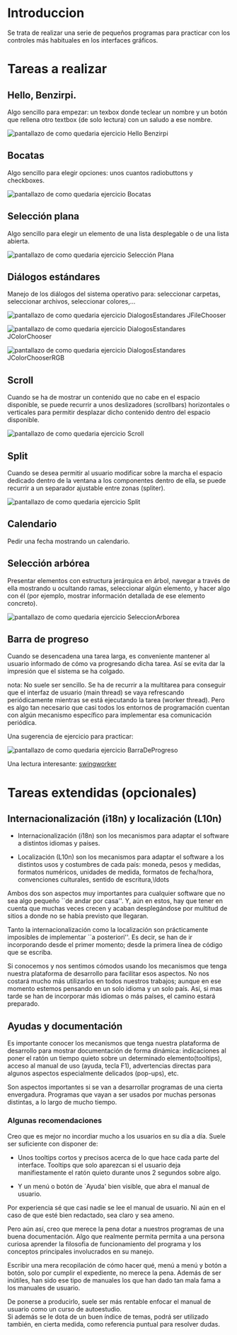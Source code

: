 # Introduccion

Se trata de realizar una serie de pequeños programas para practicar con los controles más habituales en los interfaces gráficos.

# Tareas a realizar


## Hello, Benzirpi.

Algo sencillo para empezar: un texbox donde teclear un nombre y un botón que rellena otro textbox (de solo lectura) con un saludo a ese nombre.

![pantallazo de como quedaria ejercicio Hello Benzirpi](./imagenes/HelloBenzirpi-pantallazo-Java.png)

## Bocatas

Algo sencillo para elegir opciones: unos cuantos radiobuttons y checkboxes.

![pantallazo de como quedaria ejercicio Bocatas](./imagenes/Bocatas-pantallazo-Java.png)

## Selección plana

Algo sencillo para elegir un elemento de una lista desplegable o de una lista abierta.

![pantallazo de como quedaria ejercicio Selección Plana](./imagenes/SeleccionPlana-pantallazo-Java.png)

## Diálogos estándares

Manejo de los diálogos del sistema operativo para: seleccionar carpetas, seleccionar archivos, seleccionar colores,...

![pantallazo de como quedaria ejercicio DialogosEstandares JFileChooser](./imagenes/DialogosEstandares-JFileChooser-Java.png)

![pantallazo de como quedaria ejercicio DialogosEstandares JColorChooser](./imagenes/DialogosEstandares-JColorChooser-Swatches-Java.png)

![pantallazo de como quedaria ejercicio DialogosEstandares JColorChooserRGB](./imagenes/DialogosEstandares-JColorChooser-RGB-Java.png)

## Scroll

Cuando se ha de mostrar un contenido que no cabe en el espacio disponible, se puede recurrir a unos deslizadores (scrollbars) horizontales o verticales para permitir desplazar dicho contenido dentro del espacio disponible.

![pantallazo de como quedaria ejercicio Scroll](./imagenes/Scroll-pantallazo-Java.png)

## Split

Cuando se desea permitir al usuario modificar sobre la marcha el espacio dedicado dentro de la ventana a los componentes dentro de ella, se puede recurrir a un separador ajustable entre zonas (spliter).

![pantallazo de como quedaria ejercicio Split](./imagenes/Split-pantallazo-Java.png)

## Calendario

Pedir una fecha mostrando un calendario.

## Selección arbórea

Presentar elementos con estructura jerárquica en árbol, navegar a través de ella mostrando u ocultando ramas, seleccionar algún elemento, y hacer algo con él (por ejemplo, mostrar información detallada de ese elemento concreto).


![pantallazo de como quedaria ejercicio SeleccionArborea](./imagenes/SeleccionArborea-pantallazo-Java.png)


## Barra de progreso

Cuando se desencadena una tarea larga, es conveniente mantener al usuario informado de cómo va progresando dicha tarea. Así se evita dar la impresión que el sistema se ha colgado.

nota: No suele ser sencillo. Se ha de recurrir a la multitarea para conseguir que el interfaz de usuario (main thread) se vaya refrescando periódicamente mientras se está ejecutando la tarea (worker thread). Pero es algo tan necesario que casi todos los entornos de programación cuentan con algún mecanismo específico para implementar esa comunicación periódica.

Una sugerencia de ejercicio para practicar:

![pantallazo de como quedaria ejercicio BarraDeProgreso](./imagenes/BarraDeProgreso-pantallazo-Java.png)

Una lectura interesante: [swingworker](https://www.oracle.com/technical-resources/articles/javase/swingworker.html)


# Tareas extendidas (opcionales)

## Internacionalización (i18n) y localización (L10n)

- Internacionalización (i18n) son los mecanismos para adaptar el software a distintos idiomas y países.

- Localización (L10n) son los mecanismos para adaptar el software a los distintos usos y costumbres de cada país: moneda, pesos y medidas, formatos numéricos, unidades de medida, formatos de fecha/hora, convenciones culturales, sentido de escritura,\ldots

Ambos dos son aspectos muy importantes para cualquier software que no sea algo pequeño ``de andar por casa''. Y, aún en estos, hay que tener en cuenta que muchas veces crecen y acaban desplegándose por multitud de sitios a donde no se había previsto que llegaran.

Tanto la internacionalización como la localización son prácticamente imposibles de implementar ``a posteriori''. Es decir, se han de ir incorporando desde el primer momento; desde la primera línea de código que se escriba.

Si conocemos y nos sentimos cómodos usando los mecanismos que tenga nuestra plataforma de desarrollo para facilitar esos aspectos. No nos costará mucho más utilizarlos en todos nuestros trabajos; aunque en ese momento estemos pensando en un solo idioma y un solo país. Así, si mas tarde se han de incorporar más idiomas o más países, el camino estará preparado.


## Ayudas y documentación

Es importante conocer los mecanismos que tenga nuestra plataforma de desarrollo para mostrar documentación de forma dinámica: indicaciones al poner el ratón un tiempo quieto sobre un determinado elemento(tooltips), acceso al manual de uso (ayuda, tecla F1), advertencias directas para algunos aspectos especialmente delicados (pop-ups), etc.

Son aspectos importantes si se van a desarrollar programas de una cierta envergadura. Programas que vayan a ser usados por muchas personas distintas, a lo largo de mucho tiempo.

### Algunas recomendaciones

Creo que es mejor no incordiar mucho a los usuarios en su día a día. Suele ser suficiente con disponer de:

- Unos tooltips cortos y precisos acerca de lo que hace cada parte del interface. Tooltips que solo aparezcan si el usuario deja manifiestamente el ratón quieto durante unos 2 segundos sobre algo. 

- Y un menú o botón de `Ayuda' bien visible, que abra el manual de usuario.

Por experiencia sé que casi nadie se lee el manual de usuario. Ni aún en el caso de que esté bien redactado, sea claro y sea ameno.

Pero aún así, creo que merece la pena dotar a nuestros programas de una buena documentación. Algo que realmente permita permita a una persona curiosa aprender la filosofia de funcionamiento del programa y los conceptos principales involucrados en su manejo.

Escribir una mera recopilación de cómo hacer qué, menú a menú y botón a botón, solo por cumplir el expediente, no merece la pena. Además de ser inútiles, han sido ese tipo de manuales los que han dado tan mala fama a los manuales de usuario.

De ponerse a producirlo, suele ser más rentable enfocar el manual de usuario como un curso de autoestudio.  
Si además se le dota de un buen índice de temas, podrá ser utilizado también, en cierta medida, como referencia puntual para resolver dudas.




